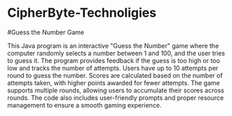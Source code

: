 # CipherByte-Technoligies

#Guess the Number Game

This Java program is an interactive "Guess the Number" game where the computer randomly selects a number between 1 and 100, and the user tries to guess it. The program provides feedback if the guess is too high or too low and tracks the number of attempts. Users have up to 10 attempts per round to guess the number. Scores are calculated based on the number of attempts taken, with higher points awarded for fewer attempts. The game supports multiple rounds, allowing users to accumulate their scores across rounds. The code also includes user-friendly prompts and proper resource management to ensure a smooth gaming experience.
